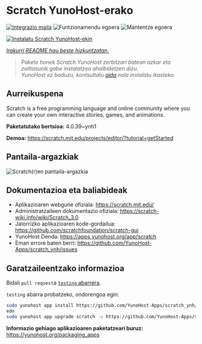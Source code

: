<!--
Ohart ongi: README hau automatikoki sortu da <https://github.com/YunoHost/apps/tree/master/tools/readme_generator>ri esker
EZ editatu eskuz.
-->

# Scratch YunoHost-erako

[![Integrazio maila](https://dash.yunohost.org/integration/scratch.svg)](https://ci-apps.yunohost.org/ci/apps/scratch/) ![Funtzionamendu egoera](https://ci-apps.yunohost.org/ci/badges/scratch.status.svg) ![Mantentze egoera](https://ci-apps.yunohost.org/ci/badges/scratch.maintain.svg)

[![Instalatu Scratch YunoHost-ekin](https://install-app.yunohost.org/install-with-yunohost.svg)](https://install-app.yunohost.org/?app=scratch)

*[Irakurri README hau beste hizkuntzatan.](./ALL_README.md)*

> *Pakete honek Scratch YunoHost zerbitzari batean azkar eta zailtasunik gabe instalatzea ahalbidetzen dizu.*  
> *YunoHost ez baduzu, kontsultatu [gida](https://yunohost.org/install) nola instalatu ikasteko.*

## Aurreikuspena

Scratch is a free programming language and online community where you can create your own interactive stories, games, and animations.

**Paketatutako bertsioa:** 4.0.39~ynh1

**Demoa:** <https://scratch.mit.edu/projects/editor/?tutorial=getStarted>

## Pantaila-argazkiak

![Scratch(r)en pantaila-argazkia](./doc/screenshots/800px-Scratch_3.0_Éditeur.png)

## Dokumentazioa eta baliabideak

- Aplikazioaren webgune ofiziala: <https://scratch.mit.edu/>
- Administratzaileen dokumentazio ofiziala: <https://scratch-wiki.info/wiki/Scratch_3.0>
- Jatorrizko aplikazioaren kode-gordailua: <https://github.com/scratchfoundation/scratch-gui>
- YunoHost Denda: <https://apps.yunohost.org/app/scratch>
- Eman errore baten berri: <https://github.com/YunoHost-Apps/scratch_ynh/issues>

## Garatzaileentzako informazioa

Bidali `pull request`a [`testing` abarrera](https://github.com/YunoHost-Apps/scratch_ynh/tree/testing).

`testing` abarra probatzeko, ondorengoa egin:

```bash
sudo yunohost app install https://github.com/YunoHost-Apps/scratch_ynh/tree/testing --debug
edo
sudo yunohost app upgrade scratch -u https://github.com/YunoHost-Apps/scratch_ynh/tree/testing --debug
```

**Informazio gehiago aplikazioaren paketatzeari buruz:** <https://yunohost.org/packaging_apps>
